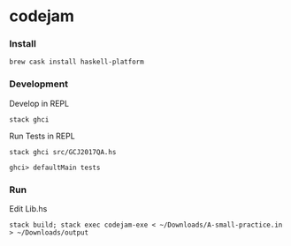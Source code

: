 # codejam

### Install
```
brew cask install haskell-platform
```

### Development
Develop in REPL
```
stack ghci
```

Run Tests in REPL
```
stack ghci src/GCJ2017QA.hs

ghci> defaultMain tests
```

### Run

Edit Lib.hs

```
stack build; stack exec codejam-exe < ~/Downloads/A-small-practice.in > ~/Downloads/output
```

